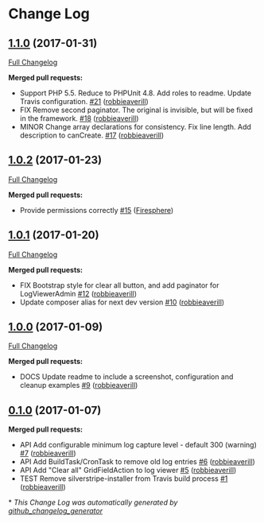 # Change Log

## [1.1.0](https://github.com/silverleague/silverstripe-logviewer/tree/1.1.0) (2017-01-31)
[Full Changelog](https://github.com/silverleague/silverstripe-logviewer/compare/1.0.2...1.1.0)

**Merged pull requests:**

- Support PHP 5.5. Reduce to PHPUnit 4.8. Add roles to readme. Update Travis configuration. [\#21](https://github.com/silverleague/silverstripe-logviewer/pull/21) ([robbieaverill](https://github.com/robbieaverill))
- FIX Remove second paginator. The original is invisible, but will be fixed in the framework. [\#18](https://github.com/silverleague/silverstripe-logviewer/pull/18) ([robbieaverill](https://github.com/robbieaverill))
- MINOR Change array declarations for consistency. Fix line length. Add description to canCreate. [\#17](https://github.com/silverleague/silverstripe-logviewer/pull/17) ([robbieaverill](https://github.com/robbieaverill))

## [1.0.2](https://github.com/silverleague/silverstripe-logviewer/tree/1.0.2) (2017-01-23)
[Full Changelog](https://github.com/silverleague/silverstripe-logviewer/compare/1.0.1...1.0.2)

**Merged pull requests:**

- Provide permissions correctly [\#15](https://github.com/silverleague/silverstripe-logviewer/pull/15) ([Firesphere](https://github.com/Firesphere))

## [1.0.1](https://github.com/silverleague/silverstripe-logviewer/tree/1.0.1) (2017-01-20)
[Full Changelog](https://github.com/silverleague/silverstripe-logviewer/compare/1.0.0...1.0.1)

**Merged pull requests:**

- FIX Bootstrap style for clear all button, and add paginator for LogViewerAdmin [\#12](https://github.com/silverleague/silverstripe-logviewer/pull/12) ([robbieaverill](https://github.com/robbieaverill))
- Update composer alias for next dev version [\#10](https://github.com/silverleague/silverstripe-logviewer/pull/10) ([robbieaverill](https://github.com/robbieaverill))

## [1.0.0](https://github.com/silverleague/silverstripe-logviewer/tree/1.0.0) (2017-01-09)
[Full Changelog](https://github.com/silverleague/silverstripe-logviewer/compare/0.1.0...1.0.0)

**Merged pull requests:**

- DOCS Update readme to include a screenshot, configuration and cleanup examples [\#9](https://github.com/silverleague/silverstripe-logviewer/pull/9) ([robbieaverill](https://github.com/robbieaverill))

## [0.1.0](https://github.com/silverleague/silverstripe-logviewer/tree/0.1.0) (2017-01-07)
**Merged pull requests:**

- API Add configurable minimum log capture level - default 300 \(warning\) [\#7](https://github.com/silverleague/silverstripe-logviewer/pull/7) ([robbieaverill](https://github.com/robbieaverill))
- API Add BuildTask/CronTask to remove old log entries [\#6](https://github.com/silverleague/silverstripe-logviewer/pull/6) ([robbieaverill](https://github.com/robbieaverill))
- API Add "Clear all" GridFieldAction to log viewer [\#5](https://github.com/silverleague/silverstripe-logviewer/pull/5) ([robbieaverill](https://github.com/robbieaverill))
- TEST Remove silverstripe-installer from Travis build process [\#1](https://github.com/silverleague/silverstripe-logviewer/pull/1) ([robbieaverill](https://github.com/robbieaverill))



\* *This Change Log was automatically generated by [github_changelog_generator](https://github.com/skywinder/Github-Changelog-Generator)*
